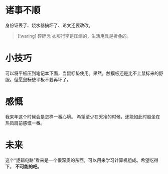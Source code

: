 # 诸事不顺
身份证丢了、烧水器搞坏了、论文还要改改。

> [!waring] 碎碎念
> 衣服行李是压缩的，生活用具是折叠的。
# 小技巧
可以将平板压到笔记本下面，当鼠标垫使用。果然，触摸板还是比不上鼠标来的舒服。但愿~~鼠标垫~~平板不要再坏了。
# 感慨
我来年这个时候会是怎样一番心境。
希望至少在天冷的时候，还能如此时般坐在热风扇前感慨一番。
# 未来
这个“逻辑电路”看来是一个很深奥的东西，可以用来学习计算机组成。希望吃得下。
**不可能的吧。**
